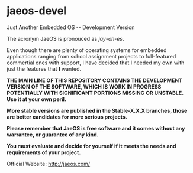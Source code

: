 jaeos-devel
===========

Just Another Embedded OS -- Development Version

The acronym JaeOS is pronouced as _jay_-_oh_-_es_.

Even though there are plenty of operating systems for embedded applications ranging
from school assignment projects to full-featured commertial ones with support, I have
decided that I needed my own with just the features that __I__ wanted.

__THE MAIN LINE OF THIS REPOSITORY CONTAINS THE DEVELOPMENT VERSION OF THE SOFTWARE, WHICH IS WORK IN PROGRESS POTENTIALLY WITH SIGNIFICANT PORTIONS MISSING OR UNSTABLE.__
__Use it at your own peril.__

__More stable versions are published in the Stable-X.X.X branches, those are better candidates for more serious projects.__

__Please remember that JaeOS is free software and it comes without any warrantee, or guarantee of any kind.__

__You must evaluate and decide for yourself if it meets the needs and requirements of your project.__

Official Website: http://jaeos.com/

